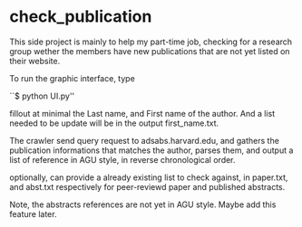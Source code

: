 # check_publication

This side project is mainly to help my part-time job, checking
for a research group wether the members have new publications that
are not yet listed on their website.

To run the graphic interface, type

``$ python UI.py''

fillout at minimal the Last name, and First name of the author.
And a list needed to be update will be in the output first_name.txt.

The crawler send query request to adsabs.harvard.edu, and gathers
the publication informations that matches the author, parses them,
and output a list of reference in AGU style, in reverse chronological
order.

optionally, can provide a already existing list to check against,
in paper.txt, and abst.txt respectively for peer-reviewd paper
and published abstracts.

Note, the abstracts references are not yet in AGU style. Maybe
add this feature later.